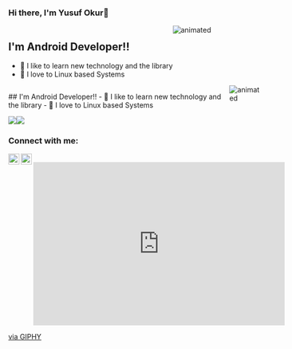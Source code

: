 ### Hi there, I'm Yusuf Okur👋

<div style="display: flex;">
<div>

 ## I'm Android Developer!!
- 🏫 I like to learn new technology and the library
- 💙 I love to Linux based Systems
</div>
 
<div>
  <img src="https://media1.giphy.com/media/PrXTautlW8Sha/giphy.gif?cid=790b76113628353daa5e015efbf7740fda37cf999ef257ae&rid=giphy.gif" alt="animated" />
</div>

</div>

<div align="start">
  <div style="display: flex;">
<p>
    ## I'm Android Developer!!
- 🏫 I like to learn new technology and the library
- 💙 I love to Linux based Systems
   </p>
     <img src="https://media1.giphy.com/media/PrXTautlW8Sha/giphy.gif?cid=790b76113628353daa5e015efbf7740fda37cf999ef257ae&rid=giphy.gif" alt="animated" />

   
  </div>
</div>








<div align="center">
  <div style="display: flex;">
    <img src="https://github-readme-stats.vercel.app/api/top-langs/?username=anuraghazra&layout=compact&show_icons=true&title_color=ffffff&icon_color=34abeb&text_color=daf7dc&bg_color=151515" style="vertical-align: top;" />
    <img src="https://github-readme-stats.vercel.app/api?username=anuraghazra&show_icons=true&title_color=ffffff&icon_color=34abeb&text_color=daf7dc&bg_color=151515" />
  </div>
</div>



### Connect with me:
[<img align="left" alt="TerminalAdam | Twitter" width="22px" src="https://cdn.jsdelivr.net/npm/simple-icons@v3/icons/twitter.svg" />][twitter]
[<img align="left" alt="yusuf-okur | LinkedIn" width="22px" src="https://cdn.jsdelivr.net/npm/simple-icons@v3/icons/linkedin.svg" />][linkedin]

<br />
<div style="width:100%;height:0;padding-bottom:65%;position:relative;"><iframe src="https://giphy.com/embed/PrXTautlW8Sha" width="100%" height="100%" style="position:absolute" frameBorder="0" class="giphy-embed" allowFullScreen></iframe></div><p><a href="https://giphy.com/gifs/iron-man-PrXTautlW8Sha">via GIPHY</a></p>


[twitter]: https://twitter.com/TerminalAdam
[linkedin]: https://www.linkedin.com/in/yusuf-okur-3586751b9/
